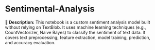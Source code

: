 # Sentimental-Analysis
**📄 Description:** This notebook is a custom sentiment analysis model built without relying on TextBlob. It uses machine learning techniques (e.g., CountVectorizer, Naive Bayes) to classify the sentiment of text data. It covers text preprocessing, feature extraction, model training, prediction, and accuracy evaluation.
